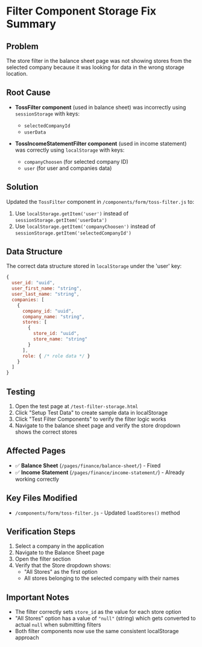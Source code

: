 # Filter Component Storage Fix Summary

## Problem
The store filter in the balance sheet page was not showing stores from the selected company because it was looking for data in the wrong storage location.

## Root Cause
- **TossFilter component** (used in balance sheet) was incorrectly using `sessionStorage` with keys:
  - `selectedCompanyId`
  - `userData`
  
- **TossIncomeStatementFilter component** (used in income statement) was correctly using `localStorage` with keys:
  - `companyChoosen` (for selected company ID)
  - `user` (for user and companies data)

## Solution
Updated the `TossFilter` component in `/components/form/toss-filter.js` to:
1. Use `localStorage.getItem('user')` instead of `sessionStorage.getItem('userData')`
2. Use `localStorage.getItem('companyChoosen')` instead of `sessionStorage.getItem('selectedCompanyId')`

## Data Structure
The correct data structure stored in `localStorage` under the 'user' key:
```javascript
{
  user_id: "uuid",
  user_first_name: "string",
  user_last_name: "string",
  companies: [
    {
      company_id: "uuid",
      company_name: "string",
      stores: [
        {
          store_id: "uuid",
          store_name: "string"
        }
      ],
      role: { /* role data */ }
    }
  ]
}
```

## Testing
1. Open the test page at `/test-filter-storage.html`
2. Click "Setup Test Data" to create sample data in localStorage
3. Click "Test Filter Components" to verify the filter logic works
4. Navigate to the balance sheet page and verify the store dropdown shows the correct stores

## Affected Pages
- ✅ **Balance Sheet** (`/pages/finance/balance-sheet/`) - Fixed
- ✅ **Income Statement** (`/pages/finance/income-statement/`) - Already working correctly

## Key Files Modified
- `/components/form/toss-filter.js` - Updated `loadStores()` method

## Verification Steps
1. Select a company in the application
2. Navigate to the Balance Sheet page
3. Open the filter section
4. Verify that the Store dropdown shows:
   - "All Stores" as the first option
   - All stores belonging to the selected company with their names

## Important Notes
- The filter correctly sets `store_id` as the value for each store option
- "All Stores" option has a value of `"null"` (string) which gets converted to actual `null` when submitting filters
- Both filter components now use the same consistent localStorage approach